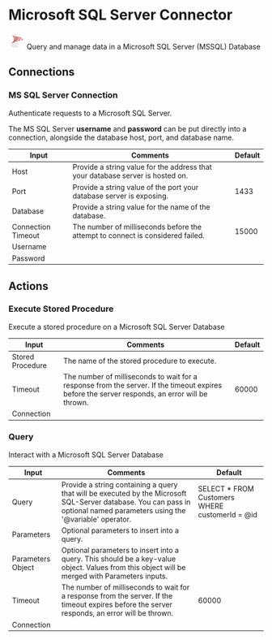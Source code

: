 # Microsoft SQL Server Connector

![Microsoft SQL Server](./assets/ms-sql-server.png#connector-icon)
Query and manage data in a Microsoft SQL Server (MSSQL) Database

## Connections

### MS SQL Server Connection

Authenticate requests to a Microsoft SQL Server.

The MS SQL Server **username** and **password** can be put directly into a connection, alongside the database host, port, and database name.

| Input              | Comments                                                                       | Default |
| ------------------ | ------------------------------------------------------------------------------ | ------- |
| Host               | Provide a string value for the address that your database server is hosted on. |         |
| Port               | Provide a string value of the port your database server is exposing.           | 1433    |
| Database           | Provide a string value for the name of the database.                           |         |
| Connection Timeout | The number of milliseconds before the attempt to connect is considered failed. | 15000   |
| Username           |                                                                                |         |
| Password           |                                                                                |         |

## Actions

### Execute Stored Procedure

Execute a stored procedure on a Microsoft SQL Server Database

| Input            | Comments                                                                                                                                       | Default |
| ---------------- | ---------------------------------------------------------------------------------------------------------------------------------------------- | ------- |
| Stored Procedure | The name of the stored procedure to execute.                                                                                                   |         |
| Timeout          | The number of milliseconds to wait for a response from the server. If the timeout expires before the server responds, an error will be thrown. | 60000   |
| Connection       |                                                                                                                                                |         |

### Query

Interact with a Microsoft SQL Server Database

| Input             | Comments                                                                                                                                                                  | Default                                         |
| ----------------- | ------------------------------------------------------------------------------------------------------------------------------------------------------------------------- | ----------------------------------------------- |
| Query             | Provide a string containing a query that will be executed by the Microsoft SQL-Server database. You can pass in optional named parameters using the '@variable' operator. | SELECT \* FROM Customers WHERE customerId = @id |
| Parameters        | Optional parameters to insert into a query.                                                                                                                               |                                                 |
| Parameters Object | Optional parameters to insert into a query. This should be a key-value object. Values from this object will be merged with Parameters inputs.                             |                                                 |
| Timeout           | The number of milliseconds to wait for a response from the server. If the timeout expires before the server responds, an error will be thrown.                            | 60000                                           |
| Connection        |                                                                                                                                                                           |                                                 |
